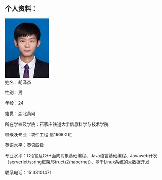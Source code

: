 ## 个人资料：
![image](https://github.com/qingchengyixiao/huzejie.github.io/blob/master/03.jpg)                                                      
姓名：胡泽杰                                        

性别：男

年龄：24

籍贯：湖北黄冈

所在学校及学院：石家庄铁道大学信息科学与技术学院

班级及专业：软件工程 信1505-2班

英语水平：英语四级

专业水平：C语言及C++面向对象基础编程、Java语言基础编程、Javaweb开发（serverlet/spring框架/Structs2/habernet）、基于Linux系统的大数据开发

联系电话：15133101471
